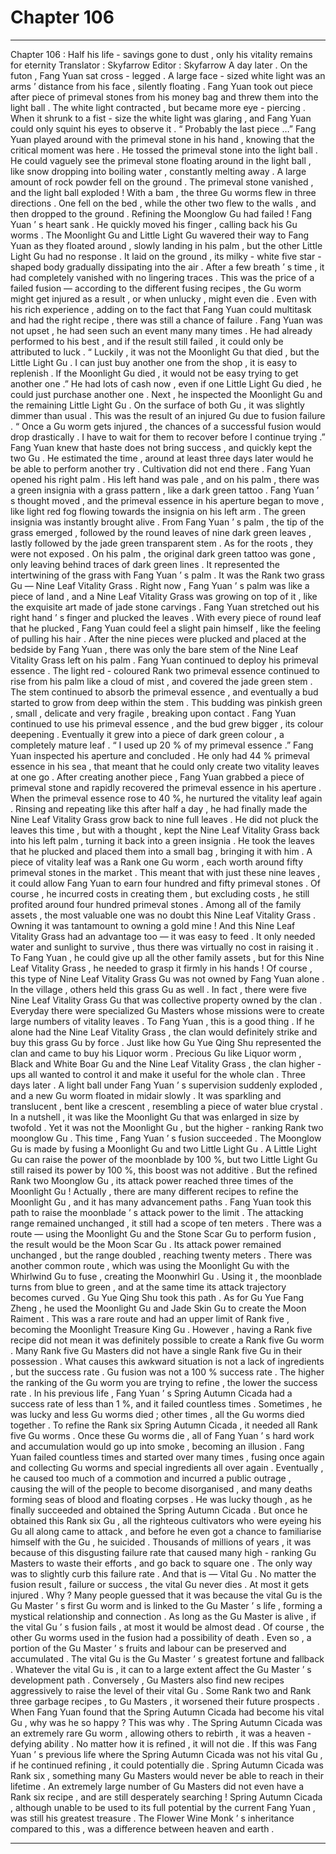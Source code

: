 
# Chapter 106


---

Chapter 106 : Half his life - savings gone to dust , only his vitality remains for eternity
Translator :
Skyfarrow
Editor :
Skyfarrow
A day later .
On the futon , Fang Yuan sat cross - legged .
A large face - sized white light was an arms ’ distance from his face , silently floating .
Fang Yuan took out piece after piece of primeval stones from his money bag and threw them into the light ball .
The white light contracted , but became more eye - piercing .
When it shrunk to a fist - size the white light was glaring , and Fang Yuan could only squint his eyes to observe it .
“ Probably the last piece …” Fang Yuan played around with the primeval stone in his hand , knowing that the critical moment was here .
He tossed the primeval stone into the light ball .
He could vaguely see the primeval stone floating around in the light ball , like snow dropping into boiling water , constantly melting away .
A large amount of rock powder fell on the ground .
The primeval stone vanished , and the light ball exploded !
With a bam , the three Gu worms flew in three directions . One fell on the bed , while the other two flew to the walls , and then dropped to the ground .
Refining the Moonglow Gu had failed !
Fang Yuan ’ s heart sank . He quickly moved his finger , calling back his Gu worms .
The Moonlight Gu and Little Light Gu wavered their way to Fang Yuan as they floated around , slowly landing in his palm , but the other Little Light Gu had no response .
It laid on the ground , its milky - white five star - shaped body gradually dissipating into the air .
After a few breath ’ s time , it had completely vanished with no lingering traces .
This was the price of a failed fusion — according to the different fusing recipes , the Gu worm might get injured as a result , or when unlucky , might even die .
Even with his rich experience , adding on to the fact that Fang Yuan could multitask and had the right recipe , there was still a chance of failure .
Fang Yuan was not upset , he had seen such an event many many times . He had already performed to his best , and if the result still failed , it could only be attributed to luck .
“ Luckily , it was not the Moonlight Gu that died , but the Little Light Gu . I can just buy another one from the shop , it is easy to replenish . If the Moonlight Gu died , it would not be easy trying to get another one .” He had lots of cash now , even if one Little Light Gu died , he could just purchase another one .
Next , he inspected the Moonlight Gu and the remaining Little Light Gu . On the surface of both Gu , it was slightly dimmer than usual . This was the result of an injured Gu due to fusion failure .
“ Once a Gu worm gets injured , the chances of a successful fusion would drop drastically . I have to wait for them to recover before I continue trying .” Fang Yuan knew that haste does not bring success , and quickly kept the two Gu .
He estimated the time , around at least three days later would he be able to perform another try .
Cultivation did not end there .
Fang Yuan opened his right palm .
His left hand was pale , and on his palm , there was a green insignia with a grass pattern , like a dark green tattoo .
Fang Yuan ’ s thought moved , and the primeval essence in his aperture began to move , like light red fog flowing towards the insignia on his left arm .
The green insignia was instantly brought alive . From Fang Yuan ’ s palm , the tip of the grass emerged , followed by the round leaves of nine dark green leaves , lastly followed by the jade green transparent stem . As for the roots , they were not exposed .
On his palm , the original dark green tattoo was gone , only leaving behind traces of dark green lines . It represented the intertwining of the grass with Fang Yuan ’ s palm .
It was the Rank two grass Gu — Nine Leaf Vitality Grass .
Right now , Fang Yuan ’ s palm was like a piece of land , and a Nine Leaf Vitality Grass was growing on top of it , like the exquisite art made of jade stone carvings .
Fang Yuan stretched out his right hand ’ s finger and plucked the leaves .
With every piece of round leaf that he plucked , Fang Yuan could feel a slight pain himself , like the feeling of pulling his hair .
After the nine pieces were plucked and placed at the bedside by Fang Yuan , there was only the bare stem of the Nine Leaf Vitality Grass left on his palm .
Fang Yuan continued to deploy his primeval essence . The light red - coloured Rank two primeval essence continued to rise from his palm like a cloud of mist , and covered the jade green stem .
The stem continued to absorb the primeval essence , and eventually a bud started to grow from deep within the stem .
This budding was pinkish green , small , delicate and very fragile , breaking upon contact .
Fang Yuan continued to use his primeval essence , and the bud grew bigger , its colour deepening . Eventually it grew into a piece of dark green colour , a completely mature leaf .
“ I used up 20 % of my primeval essence .” Fang Yuan inspected his aperture and concluded .
He only had 44 % primeval essence in his sea , that meant that he could only create two vitality leaves at one go .
After creating another piece , Fang Yuan grabbed a piece of primeval stone and rapidly recovered the primeval essence in his aperture .
When the primeval essence rose to 40 %, he nurtured the vitality leaf again .
Rinsing and repeating like this after half a day , he had finally made the Nine Leaf Vitality Grass grow back to nine full leaves .
He did not pluck the leaves this time , but with a thought , kept the Nine Leaf Vitality Grass back into his left palm , turning it back into a green insignia .
He took the leaves that he plucked and placed them into a small bag , bringing it with him .
A piece of vitality leaf was a Rank one Gu worm , each worth around fifty primeval stones in the market . This meant that with just these nine leaves , it could allow Fang Yuan to earn four hundred and fifty primeval stones .
Of course , he incurred costs in creating them , but excluding costs , he still profited around four hundred primeval stones .
Among all of the family assets , the most valuable one was no doubt this Nine Leaf Vitality Grass . Owning it was tantamount to owning a gold mine ! And this Nine Leaf Vitality Grass had an advantage too — it was easy to feed . It only needed water and sunlight to survive , thus there was virtually no cost in raising it .
To Fang Yuan , he could give up all the other family assets , but for this Nine Leaf Vitality Grass , he needed to grasp it firmly in his hands !
Of course , this type of Nine Leaf Vitality Grass Gu was not owned by Fang Yuan alone . In the village , others held this grass Gu as well .
In fact , there were five Nine Leaf Vitality Grass Gu that was collective property owned by the clan . Everyday there were specialized Gu Masters whose missions were to create large numbers of vitality leaves .
To Fang Yuan , this is a good thing .
If he alone had the Nine Leaf Vitality Grass , the clan would definitely strike and buy this grass Gu by force . Just like how Gu Yue Qing Shu represented the clan and came to buy his Liquor worm .
Precious Gu like Liquor worm , Black and White Boar Gu and the Nine Leaf Vitality Grass , the clan higher - ups all wanted to control it and make it useful for the whole clan .
Three days later .
A light ball under Fang Yuan ’ s supervision suddenly exploded , and a new Gu worm floated in midair slowly .
It was sparkling and translucent , bent like a crescent , resembling a piece of water blue crystal . In a nutshell , it was like the Moonlight Gu that was enlarged in size by twofold .
Yet it was not the Moonlight Gu , but the higher - ranking Rank two moonglow Gu .
This time , Fang Yuan ’ s fusion succeeded .
The Moonglow Gu is made by fusing a Moonlight Gu and two Little Light Gu . A Little Light Gu can raise the power of the moonblade by 100 %, but two Little Light Gu still raised its power by 100 %, this boost was not additive .
But the refined Rank two Moonglow Gu , its attack power reached three times of the Moonlight Gu !
Actually , there are many different recipes to refine the Moonlight Gu , and it has many advancement paths .
Fang Yuan took this path to raise the moonblade ’ s attack power to the limit . The attacking range remained unchanged , it still had a scope of ten meters .
There was a route — using the Moonlight Gu and the Stone Scar Gu to perform fusion , the result would be the Moon Scar Gu . Its attack power remained unchanged , but the range doubled , reaching twenty meters .
There was another common route , which was using the Moonlight Gu with the Whirlwind Gu to fuse , creating the Moonwhirl Gu . Using it , the moonblade turns from blue to green , and at the same time its attack trajectory becomes curved . Gu Yue Qing Shu took this path .
As for Gu Yue Fang Zheng , he used the Moonlight Gu and Jade Skin Gu to create the Moon Raiment . This was a rare route and had an upper limit of Rank five , becoming the Moonlight Treasure King Gu .
However , having a Rank five recipe did not mean it was definitely possible to create a Rank five Gu worm .
Many Rank five Gu Masters did not have a single Rank five Gu in their possession .
What causes this awkward situation is not a lack of ingredients , but the success rate .
Gu fusion was not a 100 % success rate . The higher the ranking of the Gu worm you are trying to refine , the lower the success rate . In his previous life , Fang Yuan ’ s Spring Autumn Cicada had a success rate of less than 1 %, and it failed countless times . Sometimes , he was lucky and less Gu worms died ; other times , all the Gu worms died together .
To refine the Rank six Spring Autumn Cicada , it needed all Rank five Gu worms . Once these Gu worms die , all of Fang Yuan ’ s hard work and accumulation would go up into smoke , becoming an illusion .
Fang Yuan failed countless times and started over many times , fusing once again and collecting Gu worms and special ingredients all over again . Eventually , he caused too much of a commotion and incurred a public outrage , causing the will of the people to become disorganised , and many deaths forming seas of blood and floating corpses .
He was lucky though , as he finally succeeded and obtained the Spring Autumn Cicada .
But once he obtained this Rank six Gu , all the righteous cultivators who were eyeing his Gu all along came to attack , and before he even got a chance to familiarise himself with the Gu , he suicided .
Thousands of millions of years , it was because of this disgusting failure rate that caused many high - ranking Gu Masters to waste their efforts , and go back to square one .
The only way was to slightly curb this failure rate .
And that is —
Vital Gu .
No matter the fusion result , failure or success , the vital Gu never dies . At most it gets injured .
Why ?
Many people guessed that it was because the vital Gu is the Gu Master ’ s first Gu worm and is linked to the Gu Master ’ s life , forming a mystical relationship and connection .
As long as the Gu Master is alive , if the vital Gu ’ s fusion fails , at most it would be almost dead .
Of course , the other Gu worms used in the fusion had a possibility of death .
Even so , a portion of the Gu Master ’ s fruits and labour can be preserved and accumulated .
The vital Gu is the Gu Master ’ s greatest fortune and fallback . Whatever the vital Gu is , it can to a large extent affect the Gu Master ’ s development path . Conversely , Gu Masters also find new recipes aggressively to raise the level of their vital Gu .
Some Rank two and Rank three garbage recipes , to Gu Masters , it worsened their future prospects .
When Fang Yuan found that the Spring Autumn Cicada had become his vital Gu , why was he so happy ?
This was why .
The Spring Autumn Cicada was an extremely rare Gu worm , allowing others to rebirth , it was a heaven - defying ability . No matter how it is refined , it will not die . If this was Fang Yuan ’ s previous life where the Spring Autumn Cicada was not his vital Gu , if he continued refining , it could potentially die .
Spring Autumn Cicada was Rank six , something many Gu Masters would never be able to reach in their lifetime . An extremely large number of Gu Masters did not even have a Rank six recipe , and are still desperately searching !
Spring Autumn Cicada , although unable to be used to its full potential by the current Fang Yuan , was still his greatest treasure . The Flower Wine Monk ’ s inheritance compared to this , was a difference between heaven and earth .

---

